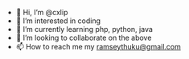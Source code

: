 - 👋 Hi, I’m @cxlip
- 👀 I’m interested in coding
- 🌱 I’m currently learning php, python, java
- 💞️ I’m looking to collaborate on the above
- 📫 How to reach me my ramseythuku@gmail.com

<!---
cxlip/cxlip is a ✨ special ✨ repository because its `README.md` (this file) appears on your GitHub profile.
You can click the Preview link to take a look at your changes.
--->
